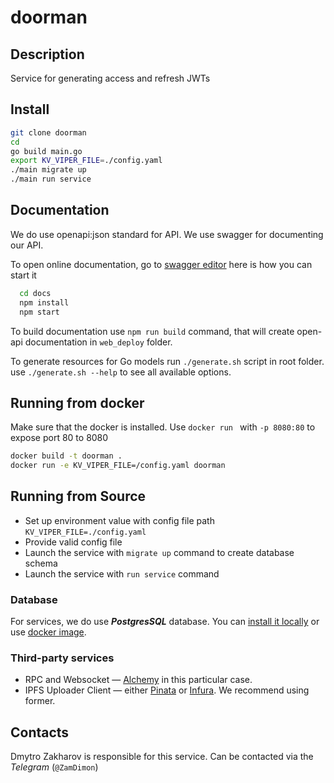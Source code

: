 # doorman

## Description

Service for generating access and refresh JWTs

## Install

  ```bash
  git clone doorman
  cd 
  go build main.go
  export KV_VIPER_FILE=./config.yaml
  ./main migrate up
  ./main run service
  ```

## Documentation

We do use openapi:json standard for API. We use swagger for documenting our API.

To open online documentation, go to [swagger editor](http://localhost:8080/swagger-editor/) here is how you can start it
```bash
  cd docs
  npm install
  npm start
```
To build documentation use `npm run build` command,
that will create open-api documentation in `web_deploy` folder.

To generate resources for Go models run `./generate.sh` script in root folder.
use `./generate.sh --help` to see all available options.


## Running from docker 
  
Make sure that the docker is installed.
Use `docker run ` with `-p 8080:80` to expose port 80 to 8080

```bash
docker build -t doorman .
docker run -e KV_VIPER_FILE=/config.yaml doorman
```

## Running from Source

* Set up environment value with config file path `KV_VIPER_FILE=./config.yaml`
* Provide valid config file
* Launch the service with `migrate up` command to create database schema
* Launch the service with `run service` command


### Database
For services, we do use ***PostgresSQL*** database. 
You can [install it locally](https://www.postgresql.org/download/) or use [docker image](https://hub.docker.com/_/postgres/).


### Third-party services
- RPC and Websocket — [Alchemy](https://www.alchemy.com/) in this particular case.
- IPFS Uploader Client — either [Pinata](https://www.pinata.cloud/) or [Infura](https://www.infura.io/). We recommend using former.  

## Contacts

Dmytro Zakharov is responsible for this service. Can be contacted via the _Telegram_ (`@ZamDimon`)
